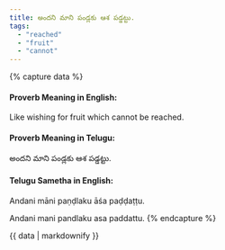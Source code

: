 ```yaml
---
title: అందని మాని పండ్లకు ఆశ పడ్డట్టు.
tags:
  - "reached"
  - "fruit"
  - "cannot"
---
```


{% capture data %}
#### Proverb Meaning in English:
Like wishing for fruit which cannot be reached.

#### Proverb Meaning in Telugu:
అందని మాని పండ్లకు ఆశ పడ్డట్టు.

#### Telugu Sametha in English:
Andani māni paṇḍlaku āśa paḍḍaṭṭu.

Andani mani pandlaku asa paddattu.
{% endcapture %}

{{ data | markdownify }}

